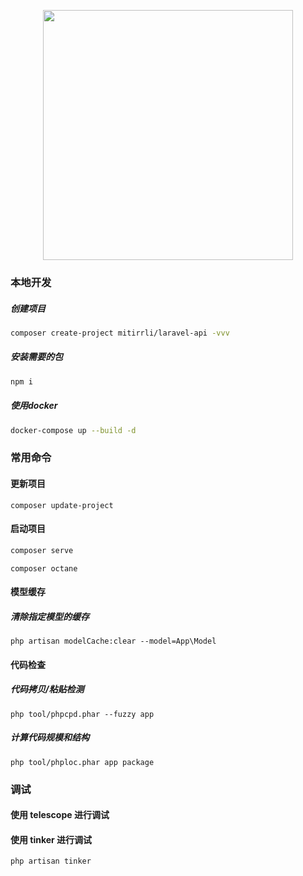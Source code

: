 <p align="center"><a href="https://laravel.com" target="_blank"><img src="https://raw.githubusercontent.com/laravel/art/master/logo-lockup/5%20SVG/2%20CMYK/1%20Full%20Color/laravel-logolockup-cmyk-red.svg" width="400"></a></p>

### 本地开发

##### 创建项目

```bash
composer create-project mitirrli/laravel-api -vvv
```

##### 安装需要的包

```bash
npm i
```

##### 使用docker

```bash
docker-compose up --build -d
```

### 常用命令

#### 更新项目

```
composer update-project
```

#### 启动项目

```bash
composer serve
```

```
composer octane
```

#### 模型缓存

##### 清除指定模型的缓存

```
php artisan modelCache:clear --model=App\Model
```

#### 代码检查

##### 代码拷贝/粘贴检测
```
php tool/phpcpd.phar --fuzzy app
```

##### 计算代码规模和结构
```
php tool/phploc.phar app package
```

### 调试

#### 使用 telescope 进行调试

#### 使用 tinker 进行调试
```
php artisan tinker
```
